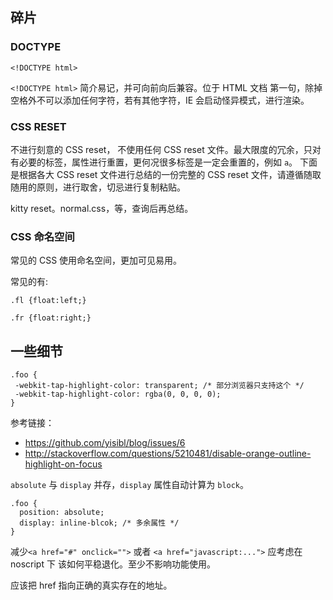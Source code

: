 ## 碎片

### DOCTYPE 

```
<!DOCTYPE html>
```

`<!DOCTYPE html>` 简介易记，并可向前向后兼容。位于 HTML 文档 第一句，除掉空格外不可以添加任何字符，若有其他字符，IE 会启动怪异模式，进行渲染。

### CSS RESET

不进行刻意的 CSS reset， 不使用任何 CSS reset 文件。最大限度的冗余，只对有必要的标签，属性进行重置，更何况很多标签是一定会重置的，例如 `a`。 下面是根据各大 CSS reset 文件进行总结的一份完整的 CSS reset 文件，请遵循随取随用的原则，进行取舍，切忌进行复制粘贴。

kitty reset。normal.css，等，查询后再总结。


### CSS 命名空间

常见的 CSS 使用命名空间，更加可见易用。

常见的有:

```
.fl {float:left;}

.fr {float:right;}

```


## 一些细节

```
.foo {
 -webkit-tap-highlight-color: transparent; /* 部分浏览器只支持这个 */
 -webkit-tap-highlight-color: rgba(0, 0, 0, 0); 
}
```

参考链接：
 - https://github.com/yisibl/blog/issues/6
 - http://stackoverflow.com/questions/5210481/disable-orange-outline-highlight-on-focus


`absolute` 与 `display` 并存，`display` 属性自动计算为 `block`。

```
.foo {
  position: absolute;
  display: inline-blcok; /* 多余属性 */
}
```


减少`<a href="#" onclick="">` 或者 `<a href="javascript:...">` 应考虑在
noscript 下 该如何平稳退化。至少不影响功能使用。

应该把 href 指向正确的真实存在的地址。


